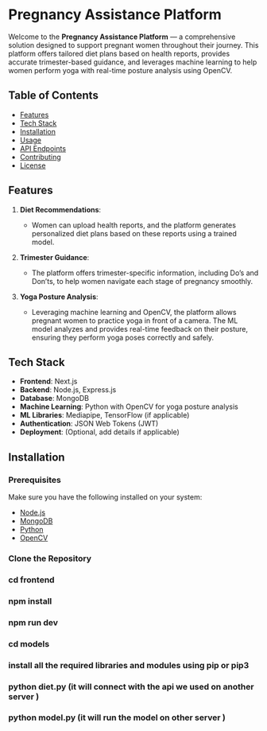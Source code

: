 # Pregnancy Assistance Platform

Welcome to the **Pregnancy Assistance Platform** — a comprehensive solution designed to support pregnant women throughout their journey. This platform offers tailored diet plans based on health reports, provides accurate trimester-based guidance, and leverages machine learning to help women perform yoga with real-time posture analysis using OpenCV.

## Table of Contents
- [Features](#features)
- [Tech Stack](#tech-stack)
- [Installation](#installation)
- [Usage](#usage)
- [API Endpoints](#api-endpoints)
- [Contributing](#contributing)
- [License](#license)

## Features

1. **Diet Recommendations**:
   - Women can upload health reports, and the platform generates personalized diet plans based on these reports using a trained model.
   
2. **Trimester Guidance**:
   - The platform offers trimester-specific information, including Do’s and Don’ts, to help women navigate each stage of pregnancy smoothly.

3. **Yoga Posture Analysis**:
   - Leveraging machine learning and OpenCV, the platform allows pregnant women to practice yoga in front of a camera. The ML model analyzes and provides real-time feedback on their posture, ensuring they perform yoga poses correctly and safely.

## Tech Stack

- **Frontend**: Next.js
- **Backend**: Node.js, Express.js
- **Database**: MongoDB
- **Machine Learning**: Python with OpenCV for yoga posture analysis
- **ML Libraries**: Mediapipe, TensorFlow (if applicable)
- **Authentication**: JSON Web Tokens (JWT)
- **Deployment**: (Optional, add details if applicable)

## Installation

### Prerequisites

Make sure you have the following installed on your system:
- [Node.js](https://nodejs.org/en/)
- [MongoDB](https://www.mongodb.com/)
- [Python](https://www.python.org/)
- [OpenCV](https://opencv.org/)

### Clone the Repository


###  cd frontend
### npm install
### npm run dev

###  cd models
### install all the required libraries and modules using pip or pip3
### python diet.py (it will connect with the api we used on another server )
### python model.py (it will run the model on other server )

 

